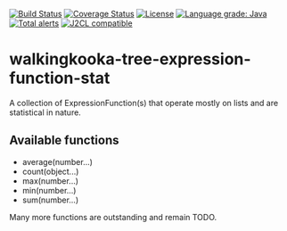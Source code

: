 [![Build Status](https://github.com/mP1/walkingkooka-tree-expression-function-stat/actions/workflows/build.yaml/badge.svg)](https://github.com/mP1/walkingkooka-tree-expression-function-stat/actions/workflows/build.yaml/badge.svg)
[![Coverage Status](https://coveralls.io/repos/github/mP1/walkingkooka-tree-expression-function-stat/badge.svg?branch=master)](https://coveralls.io/github/mP1/walkingkooka-tree-expression-function-stat?branch=master)
[![License](https://img.shields.io/badge/License-Apache%202.0-blue.svg)](https://opensource.org/licenses/Apache-2.0)
[![Language grade: Java](https://img.shields.io/lgtm/grade/java/g/mP1/walkingkooka-tree-expression-function-stat.svg?logo=lgtm&logoWidth=18)](https://lgtm.com/projects/g/mP1/walkingkooka-tree-expression-function-stat/context:java)
[![Total alerts](https://img.shields.io/lgtm/alerts/g/mP1/walkingkooka-tree-expression-function-stat.svg?logo=lgtm&logoWidth=18)](https://lgtm.com/projects/g/mP1/walkingkooka-tree-expression-function-stat/alerts/)
[![J2CL compatible](https://img.shields.io/badge/J2CL-compatible-brightgreen.svg)](https://github.com/mP1/j2cl-central)


# walkingkooka-tree-expression-function-stat
A collection of ExpressionFunction(s) that operate mostly on lists and are statistical in nature.


## Available functions

- average(number...)
- count(object...)
- max(number...)
- min(number...)
- sum(number...)

Many more functions are outstanding and remain TODO.


